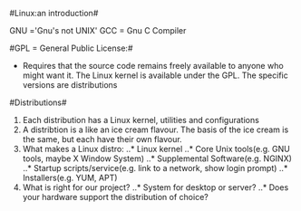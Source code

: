 #Linux:an introduction#

GNU ='Gnu's not UNIX'
GCC = Gnu C Compiler

#GPL = General Public License:#
* Requires that the source code remains freely available to anyone who might want it. The Linux kernel is available under the GPL. The specific versions are distributions

#Distributions#
1. Each distribution has a Linux kernel, utilities and configurations
2. A distribtion is a like an ice cream flavour. The basis of the ice cream is the same, but each have their own flavour.
3. What makes a Linux distro:
..* Linux kernel
..* Core Unix tools(e.g. GNU tools, maybe X Window System)
..* Supplemental Software(e.g. NGINX)
..* Startup scripts/service(e.g. link to a network, show login prompt)
..* Installers(e.g. YUM, APT)
4. What is right for our project?
..* System for desktop or server?
..* Does your hardware support the distribution of choice?

